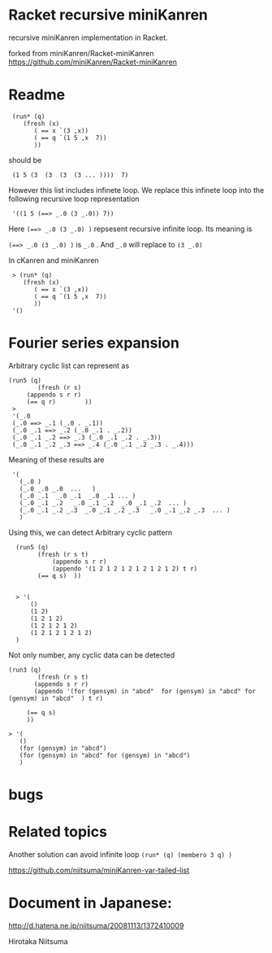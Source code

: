 Racket recursive miniKanren 
=================

recursive miniKanren implementation in Racket.

forked from miniKanren/Racket-miniKanren
https://github.com/miniKanren/Racket-miniKanren

# Readme
    
     (run* (q) 
	    (fresh (x)
		   ( == x `(3 ,x))
		   ( == q `(1 5 ,x  7))
		   ))
should be

     (1 5 (3  (3  (3  (3 ... ))))  7) 

However this list includes infinete loop.
We replace this infinete loop into the following recursive loop representation

     '((1 5 (==> _.0 (3 _.0)) 7))

Here  ` (==> _.0 (3 _.0) ) ` repsesent recursive infinite loop.
Its meaning is 

` (==> _.0 (3 _.0) ) ` is ` _.0 ` . And ` _.0 ` will replace to ` (3 _.0) `
 

In cKanren and miniKanren 

     > (run* (q) 
	    (fresh (x)
		   ( == x `(3 ,x))
		   ( == q `(1 5 ,x  7))
		   ))
     '()
	
# Fourier series expansion

Arbitrary cyclic list can represent as 


    (run5 (q)
    	    (fresh (r s)
	     (appendo s r r)	  
	     (== q r)	     ))
     >      
     '(_.0
     (_.0 ==> _.1 (_.0 . _.1))
     (_.0 _.1 ==> _.2 (_.0 _.1 . _.2))
     (_.0 _.1 _.2 ==> _.3 (_.0 _.1 _.2 . _.3))
     (_.0 _.1 _.2 _.3 ==> _.4 (_.0 _.1 _.2 _.3 . _.4)))

Meaning of these results are
    
     '(
       (_.0 )
       (_.0 _.0 _.0  ...   )
       (_.0 _.1  _.0 _.1  _.0 _.1 ... )
       (_.0 _.1 _.2   _.0 _.1 _.2  _.0 _.1 _.2  ... )
       (_.0 _.1 _.2 _.3  _.0 _.1 _.2 _.3   _.0 _.1 _.2 _.3  ... )
       )
       
Using this, we can detect Arbitrary cyclic pattern 
      
      
      (run5 (q)
      	    (fresh (r s t)
	    	    (appendo s r r)
	     	    (appendo '(1 2 1 2 1 2 1 2 1 2 1 2) t r)		    
		    (== q s)  ))


      > '(
          () 
          (1 2) 
          (1 2 1 2) 
          (1 2 1 2 1 2) 
          (1 2 1 2 1 2 1 2)
	  )

Not only number, any cyclic data can be detected 


    (run3 (q)
    	    (fresh (r s t)
	       (appendo s r r)
	       (appendo '(for (gensym) in "abcd"  for (gensym) in "abcd" for (gensym) in "abcd"  ) t r)

	     (== q s)
	     ))

    > '(
       () 
       (for (gensym) in "abcd") 
       (for (gensym) in "abcd" for (gensym) in "abcd")
       )



	   

# bugs 




# Related topics
  
Another solution can avoid infinite loop `(run* (q) (membero 3 q) ) ` 

https://github.com/niitsuma/miniKanren-var-tailed-list
  
      

# Document in Japanese:

http://d.hatena.ne.jp/niitsuma/20081113/1372410009


Hirotaka Niitsuma